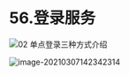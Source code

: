 # 56.登录服务

![02 单点登录三种方式介绍](https://raw.githubusercontent.com/TWDH/Leetcode-From-Zero/pictures/img/02%20%E5%8D%95%E7%82%B9%E7%99%BB%E5%BD%95%E4%B8%89%E7%A7%8D%E6%96%B9%E5%BC%8F%E4%BB%8B%E7%BB%8D.png)

![image-20210307142342314](https://raw.githubusercontent.com/TWDH/Leetcode-From-Zero/pictures/img/image-20210307142342314.png)